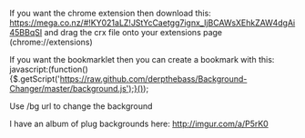 If you want the chrome extension then download this:
https://mega.co.nz/#!KY021aLZ!JStYcCaetgg7ignx_IjBCAWsXEhkZAW4dgAi45BBqSI
and drag the crx file onto your extensions page (chrome://extensions)
 
If you want the bookmarklet then you can create a bookmark with this:
javascript:(function(){$.getScript('https://raw.github.com/derpthebass/Background-Changer/master/background.js');}());
 
Use /bg url to change the background
 
I have an album of plug backgrounds here: http://imgur.com/a/P5rK0
